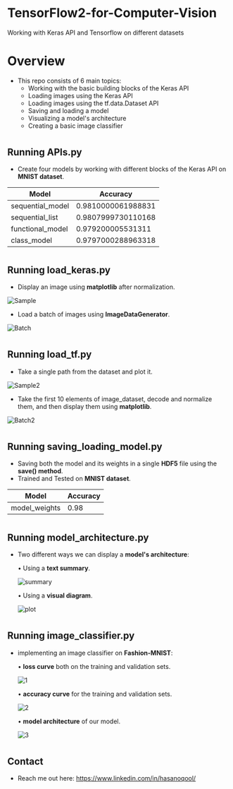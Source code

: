 # TensorFlow2-for-Computer-Vision
Working with Keras API and Tensorflow on different datasets
#

# Overview
* This repo consists of 6 main topics:
    * Working with the basic building blocks of the Keras API
    * Loading images using the Keras API
    * Loading images using the tf.data.Dataset API
    * Saving and loading a model
    * Visualizing a model's architecture
    * Creating a basic image classifier
#

## Running APIs.py
* Create four models by working with different blocks of the Keras API on <b>MNIST dataset</b>.

| Model  |  Accuracy |
| ------------- | ------------- |
| sequential_model  | 0.9810000061988831  |
| sequential_list  | 0.9807999730110168  |
| functional_model  | 0.979200005531311  |
| class_model  | 0.9797000288963318  |

#
## Running load_keras.py
* Display an image using <b>matplotlib</b> after normalization.

![Sample](https://github.com/hasanoqool/TensorFlow2-for-Computer-Vision/blob/main/images/boat.png)



* Load a batch of images using <b>ImageDataGenerator</b>.

![Batch](https://github.com/hasanoqool/TensorFlow2-for-Computer-Vision/blob/main/images/multi.png)

#
## Running load_tf.py
* Take a single path from the dataset and plot it.

![Sample2](https://github.com/hasanoqool/TensorFlow2-for-Computer-Vision/blob/main/images/frog.png)



* Take the first 10 elements of image_dataset, decode and normalize them, and then display them using <b>matplotlib</b>.

![Batch2](https://github.com/hasanoqool/TensorFlow2-for-Computer-Vision/blob/main/images/multi2.png)

#
## Running saving_loading_model.py
* Saving both the model and its weights in a single <b>HDF5</b> file using the <b>save() method</b>.
* Trained and Tested on <b>MNIST dataset</b>.

| Model  | Accuracy |
| ------------- | ------------- |
| model_weights  | 0.98  |

#
## Running model_architecture.py
* Two different ways we can display a <b>model's architecture</b>:

    • Using a <b>text summary</b>.

    ![summary](https://github.com/hasanoqool/TensorFlow2-for-Computer-Vision/blob/main/images/model_summary.png)


    • Using a <b>visual diagram</b>.

    ![plot](https://github.com/hasanoqool/TensorFlow2-for-Computer-Vision/blob/main/images/model_arch.jpg)

#
## Running image_classifier.py
* implementing an image classifier on <b>Fashion-MNIST</b>:

    • <b>loss curve</b> both on the training and validation sets.

    ![1](https://github.com/hasanoqool/TensorFlow2-for-Computer-Vision/blob/main/images/image_classifier/loss.png)


    • <b>accuracy curve</b> for the training and validation sets.

    ![2](https://github.com/hasanoqool/TensorFlow2-for-Computer-Vision/blob/main/images/image_classifier/accuracy.png)


    • <b>model architecture</b> of our model.

    ![3](https://github.com/hasanoqool/TensorFlow2-for-Computer-Vision/blob/main/images/image_classifier/model.png)
#
## Contact
* Reach me out here: https://www.linkedin.com/in/hasanoqool/
